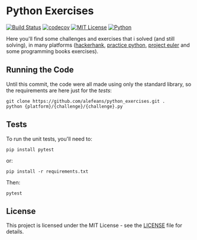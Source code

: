 # Python Exercises
[![Build Status](https://travis-ci.org/alefeans/python_exercises.svg?branch=master)](https://travis-ci.org/alefeans/python_exercises) [![codecov](https://codecov.io/gh/alefeans/python_exercises/branch/master/graph/badge.svg)](https://codecov.io/gh/alefeans/learning_python) [![MIT License](https://img.shields.io/badge/license-MIT-007EC7.svg?style=flat)](/LICENSE) [![Python](https://img.shields.io/badge/python-3.6-blue.svg)]()

Here you'll find some challenges and exercises that i solved (and still solving), in many platforms ([hackerhank](https://www.hackerrank.com/), [practice python](https://www.practicepython.org/), [project euler](https://projecteuler.net/) and some programming books exercises).

## Running the Code

Until this commit, the code were all made using only the standard library, so the requirements are here just for the *tests*:

```
git clone https://github.com/alefeans/python_exercises.git .
python {platform}/{challenge}/{challenge}.py
```

## Tests

To run the unit tests, you'll need to:
```
pip install pytest
```
or:
```
pip install -r requirements.txt
```
Then:
```
pytest
```

## License

This project is licensed under the MIT License - see the [LICENSE](LICENSE) file for details.
